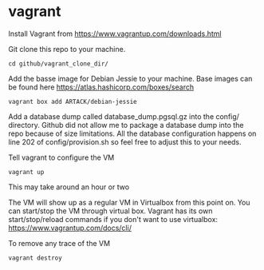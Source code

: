 # vagrant

Install Vagrant from https://www.vagrantup.com/downloads.html

Git clone this repo to your machine.
```
cd github/vagrant_clone_dir/
```

Add the basse image for Debian Jessie to your machine. Base images can be found here https://atlas.hashicorp.com/boxes/search
```
vagrant box add ARTACK/debian-jessie
```

Add a database dump called database_dump.pgsql.gz into the config/ directory.
Github did not allow me to package a database dump into the repo because of size limitations.
All the database configuration happens on line 202 of config/provision.sh so feel free to adjust this to your needs.

Tell vagrant to configure the VM
```
vagrant up
```
This may take around an hour or two

The VM will show up as a regular VM in Virtualbox from this point on. You can start/stop the VM through virtual box.
Vagrant has its own start/stop/reload commands if you don't want to use virtualbox: https://www.vagrantup.com/docs/cli/

To remove any trace of the VM
```
vagrant destroy
```
